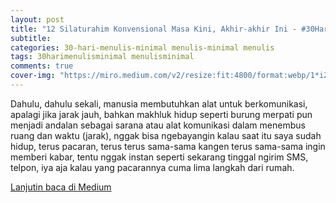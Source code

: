 ```yaml
---
layout: post
title: "12 Silaturahim Konvensional Masa Kini, Akhir-akhir Ini - #30HariMenulisMinimal"
subtitle:
categories: 30-hari-menulis-minimal menulis-minimal menulis
tags: 30harimenulisminimal menulisminimal
comments: true
cover-img: "https://miro.medium.com/v2/resize:fit:4800/format:webp/1*iZERG9YVRW9wukahx-46Og.png"
---
```


Dahulu, dahulu sekali, manusia membutuhkan alat untuk berkomunikasi, apalagi jika jarak jauh, bahkan makhluk hidup seperti burung merpati pun menjadi andalan sebagai sarana atau alat komunikasi dalam menembus ruang dan waktu (jarak), nggak bisa ngebayangin kalau saat itu saya sudah hidup, terus pacaran, terus terus sama-sama kangen terus sama-sama ingin memberi kabar, tentu nggak instan seperti sekarang tinggal ngirim SMS, telpon, iya aja kalau yang pacarannya cuma lima langkah dari rumah.

[Lanjutin baca di Medium](https://link.medium.com/9QVCCCwJGyb)